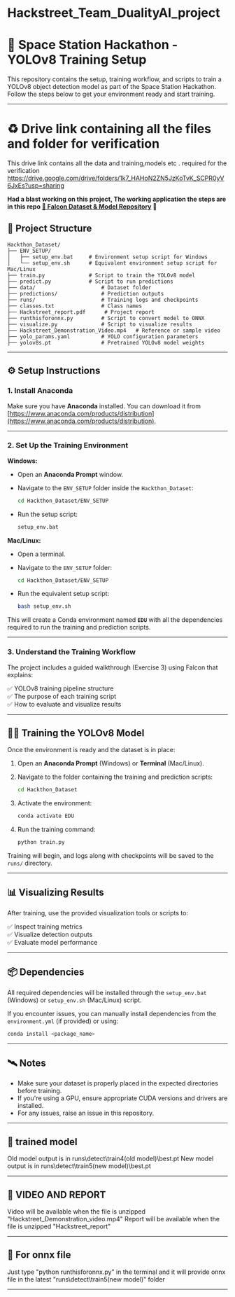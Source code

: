 # Hackstreet_Team_DualityAI_project



# 🚀 Space Station Hackathon - YOLOv8 Training Setup

This repository contains the setup, training workflow, and scripts to train a YOLOv8 object detection model as part of the Space Station Hackathon. Follow the steps below to get your environment ready and start training.

---
# ♻ Drive link containing all the files and folder for verification

This drive link contains all the data and training,models etc . required for the verification  https://drive.google.com/drive/folders/1k7_HAHoN2ZN5JzKoTvK_SCPR0yV6JxEs?usp=sharing


**Had a blast working on this project,  The working application the steps are in this repo [🔗 Falcon Dataset & Model Repository](https://github.com/sidpaji28/Falcon_dataset_model)
  🚀**

## 📁 Project Structure

```
Hackthon_Dataset/
├── ENV_SETUP/
│   ├── setup_env.bat     # Environment setup script for Windows
│   └── setup_env.sh      # Equivalent environment setup script for Mac/Linux
├── train.py              # Script to train the YOLOv8 model
├── predict.py            # Script to run predictions
├── data/                     # Dataset folder
├── predictions/              # Prediction outputs
├── runs/                     # Training logs and checkpoints
├── classes.txt               # Class names
├── Hackstreet_report.pdf      # Project report
├── runthisforonnx.py         # Script to convert model to ONNX
├── visualize.py              # Script to visualize results
├── Hackstreet_Demonstration_Video.mp4   # Reference or sample video
├── yolo_params.yaml          # YOLO configuration parameters
├── yolov8s.pt                # Pretrained YOLOv8 model weights
```

---

## ⚙️ Setup Instructions

### 1. Install Anaconda

Make sure you have **Anaconda** installed. You can download it from [https://www.anaconda.com/products/distribution](https://www.anaconda.com/products/distribution).

---

### 2. Set Up the Training Environment

**Windows:**

- Open an **Anaconda Prompt** window.
- Navigate to the `ENV_SETUP` folder inside the `Hackthon_Dataset`:

  ```bash
  cd Hackthon_Dataset/ENV_SETUP
  ```

- Run the setup script:

  ```bash
  setup_env.bat
  ```

**Mac/Linux:**

- Open a terminal.
- Navigate to the `ENV_SETUP` folder:

  ```bash
  cd Hackthon_Dataset/ENV_SETUP
  ```

- Run the equivalent setup script:

  ```bash
  bash setup_env.sh
  ```

This will create a Conda environment named **`EDU`** with all the dependencies required to run the training and prediction scripts.

---

### 3. Understand the Training Workflow

The project includes a guided walkthrough (Exercise 3) using Falcon that explains:

✅ YOLOv8 training pipeline structure  
✅ The purpose of each training script  
✅ How to evaluate and visualize results  

---

## 🏋️‍♂️ Training the YOLOv8 Model

Once the environment is ready and the dataset is in place:

1. Open an **Anaconda Prompt** (Windows) or **Terminal** (Mac/Linux).
2. Navigate to the folder containing the training and prediction scripts:

   ```bash
   cd Hackthon_Dataset
   ```

3. Activate the environment:

   ```bash
   conda activate EDU
   ```

4. Run the training command:

   ```bash
   python train.py
   ```

Training will begin, and logs along with checkpoints will be saved to the `runs/` directory.

---

## 📊 Visualizing Results

After training, use the provided visualization tools or scripts to:

✅ Inspect training metrics  
✅ Visualize detection outputs  
✅ Evaluate model performance  

---

## 📦 Dependencies

All required dependencies will be installed through the `setup_env.bat` (Windows) or `setup_env.sh` (Mac/Linux) script.  

If you encounter issues, you can manually install dependencies from the `environment.yml` (if provided) or using:

```bash
conda install <package_name>
```

---

## 🛰️ Notes

- Make sure your dataset is properly placed in the expected directories before training.
- If you're using a GPU, ensure appropriate CUDA versions and drivers are installed.
- For any issues, raise an issue in this repository.

---

## 🤝 trained model

Old model output is in runs\detect\train4(old model)\best.pt
New model output is in runs\detect\train5(new model)\best.pt

---

## 🔰 VIDEO AND REPORT 

Video will be available when the file is unzipped "Hackstreet_Demonstration_video.mp4"
Report will be available when the file is unzipped "Hackstreet_report"

---
## 📄 For onnx file 

Just type "python runthisforonnx.py" in the terminal and it will provide onnx file in the latest "runs\detect\train5(new model)\" folder 

---


